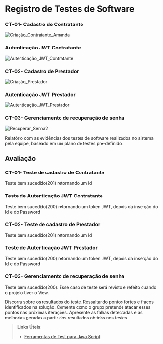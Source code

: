 # Registro de Testes de Software

### CT-01- Cadastro de Contratante
![Criação_Contratante_Amanda](https://github.com/ICEI-PUC-Minas-PMV-ADS/pmv-ads-2024-1-e4-proj-infra-t4-connectlocal/assets/98750413/24cc494c-0784-4bf3-81fc-587a05cd61dc)

### Autenticação JWT Contratante
![Autenticação_JWT_Contratante](https://github.com/ICEI-PUC-Minas-PMV-ADS/pmv-ads-2024-1-e4-proj-infra-t4-connectlocal/assets/98750413/7e5064bf-131e-4643-9115-859bc1f3044f)

### CT-02- Cadastro de Prestador
![Criação_Prestador](https://github.com/ICEI-PUC-Minas-PMV-ADS/pmv-ads-2024-1-e4-proj-infra-t4-connectlocal/assets/98750413/dcc0aeda-b277-477d-ad74-c43a4a9750bc)

### Autenticação JWT Prestador
![Autenticação_JWT_Prestador](https://github.com/ICEI-PUC-Minas-PMV-ADS/pmv-ads-2024-1-e4-proj-infra-t4-connectlocal/assets/98750413/9c2e375d-5a37-4e18-b1d5-b0720e7f31df)

### CT-03- Gerenciamento de recuperação de senha
![Recuperar_Senha2](https://github.com/ICEI-PUC-Minas-PMV-ADS/pmv-ads-2024-1-e4-proj-infra-t4-connectlocal/assets/98750413/8c3f7a5f-647b-4ddb-89fc-3db65b79f2b9)


Relatório com as evidências dos testes de software realizados no sistema pela equipe, baseado em um plano de testes pré-definido.

## Avaliação

### CT-01- Teste de cadastro de Contratante
Teste bem sucedido(201) retornando um Id

### Teste de Autenticação JWT Contratante
Teste bem sucedido(200) retornando um token JWT, depois da inserção do Id e do Password

### CT-02- Teste de cadastro de Prestador
Teste bem sucedido(201) retornando um Id

### Teste de Autenticação JWT Prestador
Teste bem sucedido(200) retornando um token JWT, depois da inserção do Id e do Password

### CT-03- Gerenciamento de recuperação de senha
Teste bem sucedido(200). Esse caso de teste será revisto e refeito quando o projeto tiver o View. 




Discorra sobre os resultados do teste. Ressaltando pontos fortes e fracos identificados na solução. Comente como o grupo pretende atacar esses pontos nas próximas iterações. Apresente as falhas detectadas e as melhorias geradas a partir dos resultados obtidos nos testes.
> **Links Úteis**:
> - [Ferramentas de Test para Java Script](https://geekflare.com/javascript-unit-testing/)
